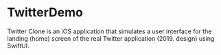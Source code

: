 # TwitterDemo

Twitter Clone is an iOS application that simulates a user interface for the landing (home) screen of the real Twitter application (2019. design) using SwiftUI.
